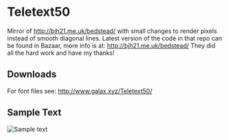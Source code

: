 # Teletext50
Mirror of http://bjh21.me.uk/bedstead/ with small changes to render pixels instead of smooth diagonal lines. Latest version of the code in that repo can be found in Bazaar, more info is at: http://bjh21.me.uk/bedstead/ They did all the hard work and have my thanks!

## Downloads

For font files see: http://www.galax.xyz/Teletext50/

## Sample Text

![Sample text](https://raw.githubusercontent.com/glxxyz/bedstead/master/sample-black-text.png)

